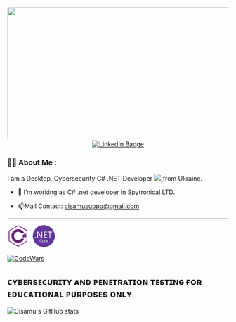 <div align="center">
  <a href="#">
  <img src="https://giffiles.alphacoders.com/544/54454.gif" width="600" height="300"/>
  </a>
</div>
<div id="badges">
  <div align="center">
  <a href="https://t.me/CodQu">
    <img src="https://img.shields.io/badge/Telegram-blue?style=for-the-badge&logo=telegram&logoColor=white" alt="LinkedIn Badge"/>
  </a>
    </div>
</div>

### :man_technologist: About Me :
I am a Desktop, Cybersecurity C# .NET Developer <a href="#"> <img src="https://media.giphy.com/media/WUlplcMpOCEmTGBtBW/giphy.gif" width="30"> </a> from Ukraine. 

- :bank: I’m working as C# .net developer in Spytronical LTD.

- :mailbox:Mail Contact: cisamusuppo@gmail.com 
---

<div>
  <img src="https://github.com/devicons/devicon/blob/master/icons/csharp/csharp-line.svg" width="50" height="50"/>&nbsp;
  <img src="https://github.com/devicons/devicon/blob/master/icons/dotnetcore/dotnetcore-original.svg" width="50" height="50"/>&nbsp;
  
  [![CodeWars](https://www.codewars.com/users/cisamu123/badges/large)](https://www.codewars.com/users/cisamu123)
</div>


## ᴄʏʙᴇʀsᴇᴄᴜʀɪᴛʏ ᴀɴᴅ ᴘᴇɴᴇᴛʀᴀᴛɪᴏɴ ᴛᴇsᴛɪɴɢ ғᴏʀ ᴇᴅᴜᴄᴀᴛɪᴏɴᴀʟ ᴘᴜʀᴘᴏsᴇs ᴏɴʟʏ
![Cisamu's GitHub stats](https://github-readme-stats.vercel.app/api?username=cisamu123&show_icons=true&theme=great-gatsby)
##
